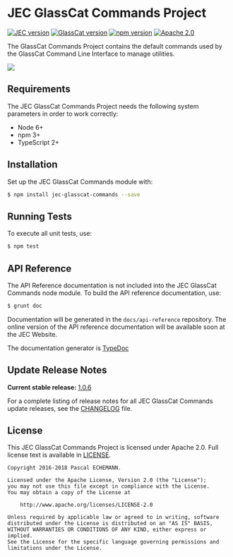 # JEC GlassCat Commands Project

[![JEC version](https://img.shields.io/badge/JEC-1.0-%23ba00ff.svg)](http://jecproject.org)
[![GlassCat version](https://img.shields.io/badge/GlassCat-1.0-%230a50ff.svg)](http://jecproject.org)
[![npm version](https://badge.fury.io/js/jec-glasscat-commands.svg)](https://www.npmjs.com/package/jec-glasscat-commands)
[![Apache 2.0](https://img.shields.io/hexpm/l/plug.svg)](https://www.apache.org/licenses/LICENSE-2.0)

The GlassCat Commands Project contains the default commands used by the GlassCat Command Line Interface to manage utilities.

[![][jec-logo]][jec-url]

## Requirements

The JEC GlassCat Commands Project needs the following system parameters in order to work correctly:

- Node 6+
- npm 3+
- TypeScript 2+

## Installation

Set up the JEC GlassCat Commands module with:

```bash
$ npm install jec-glasscat-commands --save
```

## Running Tests

To execute all unit tests, use:

```bash
$ npm test
```

## API Reference

The API Reference documentation is not included into the JEC GlassCat Commands node module. To build the API reference documentation, use:

```bash
$ grunt doc
```

Documentation will be generated in the `docs/api-reference` repository.
The online version of the  API reference documentation will be available soon at the JEC Website.

The documentation generator is [TypeDoc](http://typedoc.org/)

## Update Release Notes

**Current stable release:** [1.0.6](CHANGELOG.md#jec-glasscat-commands-1.0.6)
 
For a complete listing of release notes for all JEC GlassCat Commands update releases, see the [CHANGELOG](CHANGELOG.md) file. 

## License
This JEC GlassCat Commands Project is licensed under Apache 2.0. Full license text is available in [LICENSE](LICENSE).

```
Copyright 2016-2018 Pascal ECHEMANN.

Licensed under the Apache License, Version 2.0 (the "License");
you may not use this file except in compliance with the License.
You may obtain a copy of the License at

    http://www.apache.org/licenses/LICENSE-2.0

Unless required by applicable law or agreed to in writing, software
distributed under the License is distributed on an "AS IS" BASIS,
WITHOUT WARRANTIES OR CONDITIONS OF ANY KIND, either express or implied.
See the License for the specific language governing permissions and
limitations under the License.
```

[jec-url]: http://jecproject.org
[jec-logo]: https://raw.githubusercontent.com/jec-project/JEC/master/assets/jec-logos/jec-logo.png